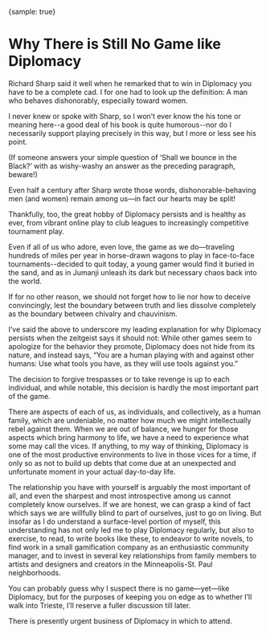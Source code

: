 {sample: true}
# Why There is Still No Game like Diplomacy

Richard Sharp said it well when he remarked that to win in Diplomacy you have to be a complete cad. I for one had to look up the definition: A man who behaves dishonorably, especially toward women.   

I never knew or spoke with Sharp, so I won’t ever know the his tone or meaning here--a good deal of his book is quite humorous--nor do I necessarily support playing precisely in this way, but I more or less see his point.  

(If someone answers your simple question of ‘Shall we bounce in the Black?’ with as wishy-washy an answer as the preceding paragraph, beware!)  

Even half a century after Sharp wrote those words, dishonorable-behaving men (and women) remain among us—in fact our hearts may be split!  

Thankfully, too, the great hobby of Diplomacy persists and is healthy as ever, from vibrant online play to club leagues to increasingly competitive tournament play.  

Even if all of us who adore, even love, the game as we do—traveling hundreds of miles per year in horse-drawn wagons to play in face-to-face tournaments--decided to quit today, a young gamer would find it buried in the sand, and as in Jumanji unleash its dark but necessary chaos back into the world.  

If for no other reason, we should not forget how to lie nor how to deceive convincingly, lest the boundary between truth and lies dissolve completely as the boundary between chivalry and chauvinism.  

I’ve said the above to underscore my leading explanation for why Diplomacy persists when the zeitgeist says it should not: While other games seem to apologize for the behavior they promote, Diplomacy does not hide from its nature, and instead says, “You are a human playing with and against other humans: Use what tools you have, as they will use tools against you.”  

The decision to forgive trespasses or to take revenge is up to each individual, and while notable, this decision is hardly the most important part of the game.  

There are aspects of each of us, as individuals, and collectively, as a human family, which are undeniable, no matter how much we might intellectually rebel against them. When we are out of balance, we hunger for those aspects which bring harmony to life, we have a need to experience what some may call the vices. If anything, to my way of thinking, Diplomacy is one of the most productive environments to live in those vices for a time, if only so as not to build up debts that come due at an unexpected and unfortunate moment in your actual day-to-day life.  

The relationship you have with yourself is arguably the most important of all, and even the sharpest and most introspective among us cannot completely know ourselves. If we are honest, we can grasp a kind of fact which says we are willfully blind to part of ourselves, just to go on living. But insofar as I do understand a surface-level portion of myself, this understanding has not only led me to play Diplomacy regularly, but also to exercise, to read, to write books like these, to endeavor to write novels, to find work in a small gamification company as an enthusiastic community manager, and to invest in several key relationships from family members to artists and designers and creators in the Minneapolis-St. Paul neighborhoods.  

You can probably guess why I suspect there is no game—yet—like Diplomacy, but for the purposes of keeping you on edge as to whether I’ll walk into Trieste, I’ll reserve a fuller discussion till later.  

There is presently urgent business of Diplomacy in which to attend.  